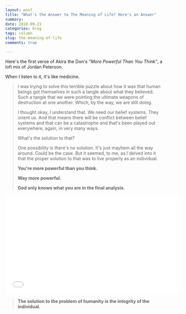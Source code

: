 ```yaml
---
layout: post
title: "What's the Answer to The Meaning of Life? Here's an Answer"
summary: 
date: 2018-09-21
categories: blog
tags: column
slug: the-meaning-of-life
comments: true

---
```


Here's the first verse of Akira the Don's *"More Powerful Than You Think"*, a lofi mix of Jordan Peterson. 

When I listen to it, it's like medicine. 

> I was trying to solve this terrible puzzle about how it was that human beings got themselves in such a tangle about what they believed. Such a tangle that we were pointing the ultimate weapons of destruction at one another. Which, by the way, we are still doing. 
> 
> I thought okay, I understand that. We need our belief systems. They orient us. And that means there will be conflict between belief systems and that can be a catastrophe and that's been played out everywhere, again, in very many ways. 
> 
> What's the solution to that?
> 
> One possibility is there's no solution. It's just mayhem all the way around. Could be the case. But it seemed, to me, as I delved into it that the proper solution to that was to live properly as an individual. 
> 
> **You're more powerful than you think.**
> 
> **Way more powerful.** 
> 
> **God only knows what you are in the final analysis.** 


<iframe width="560" height="315" src="//www.youtube.com/embed/U-1DY0OVvew?start=3652" frameborder="0"> </iframe>


> **The solution to the problem of humanity is the integrity of the individual.**
